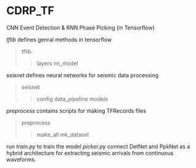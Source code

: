 # CDRP_TF
CNN Event Detection &amp; RNN Phase Picking (in Tensorflow)  
  
*tflib* defines genral methods in tensorflow  
> tflib
>> layers
>> nn_model
  
*seisnet* defines neural networks for seismic data processing  
> seisnet
>> config
>> data_pipeline
>> models
  
*preprocess* contains scripts for making TFRecords files  
> preprocess
>> make_all
>> mk_dataset
  
run *train.py* to train the model 
*picker.py* connect DetNet and PpkNet as a hybrid architecture for extracting seismic arrivals from continuous waveforms.
